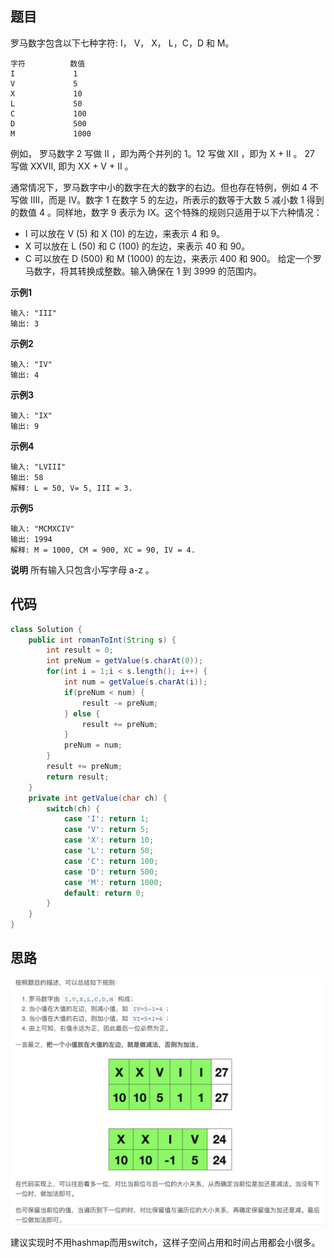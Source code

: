 ## 题目
罗马数字包含以下七种字符: I， V， X， L，C，D 和 M。
```
字符          数值
I             1
V             5
X             10
L             50
C             100
D             500
M             1000
```
例如， 罗马数字 2 写做 II ，即为两个并列的 1。12 写做 XII ，即为 X + II 。 27 写做  XXVII, 即为 XX + V + II 。

通常情况下，罗马数字中小的数字在大的数字的右边。但也存在特例，例如 4 不写做 IIII，而是 IV。数字 1 在数字 5 的左边，所表示的数等于大数 5 减小数 1 得到的数值 4 。同样地，数字 9 表示为 IX。这个特殊的规则只适用于以下六种情况：

* I 可以放在 V (5) 和 X (10) 的左边，来表示 4 和 9。
* X 可以放在 L (50) 和 C (100) 的左边，来表示 40 和 90。 
* C 可以放在 D (500) 和 M (1000) 的左边，来表示 400 和 900。
给定一个罗马数字，将其转换成整数。输入确保在 1 到 3999 的范围内。

**示例1**
```
输入: "III"
输出: 3
```

**示例2**
```
输入: "IV"
输出: 4
```

**示例3**
```
输入: "IX"
输出: 9
```

**示例4**
```
输入: "LVIII"
输出: 58
解释: L = 50, V= 5, III = 3.
```

**示例5**
```
输入: "MCMXCIV"
输出: 1994
解释: M = 1000, CM = 900, XC = 90, IV = 4.
```

**说明**
所有输入只包含小写字母 a-z 。

## 代码
```JAVA
class Solution {
    public int romanToInt(String s) { 
        int result = 0;
        int preNum = getValue(s.charAt(0));
        for(int i = 1;i < s.length(); i++) {
            int num = getValue(s.charAt(i));
            if(preNum < num) {
                result -= preNum;
            } else {
                result += preNum;
            }
            preNum = num;
        }
        result += preNum;
        return result;
    }
    private int getValue(char ch) {
        switch(ch) {
            case 'I': return 1;
            case 'V': return 5;
            case 'X': return 10;
            case 'L': return 50;
            case 'C': return 100;
            case 'D': return 500;
            case 'M': return 1000;
            default: return 0;
        }
    }
}
```
## 思路

![](static/13.png)

建议实现时不用hashmap而用switch，这样子空间占用和时间占用都会小很多。
